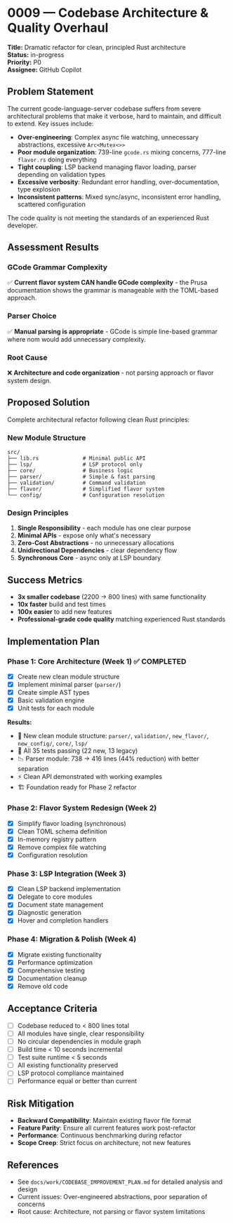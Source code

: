 # 0009 — Codebase Architecture & Quality Overhaul

**Title:** Dramatic refactor for clean, principled Rust architecture  
**Status:** in-progress  
**Priority:** P0  
**Assignee:** GitHub Copilot  

## Problem Statement

The current gcode-language-server codebase suffers from severe architectural problems that make it verbose, hard to maintain, and difficult to extend. Key issues include:

- **Over-engineering**: Complex async file watching, unnecessary abstractions, excessive `Arc<Mutex<>>`
- **Poor module organization**: 739-line `gcode.rs` mixing concerns, 777-line `flavor.rs` doing everything
- **Tight coupling**: LSP backend managing flavor loading, parser depending on validation types
- **Excessive verbosity**: Redundant error handling, over-documentation, type explosion
- **Inconsistent patterns**: Mixed sync/async, inconsistent error handling, scattered configuration

The code quality is not meeting the standards of an experienced Rust developer.

## Assessment Results

### GCode Grammar Complexity
✅ **Current flavor system CAN handle GCode complexity** - the Prusa documentation shows the grammar is manageable with the TOML-based approach.

### Parser Choice  
✅ **Manual parsing is appropriate** - GCode is simple line-based grammar where nom would add unnecessary complexity.

### Root Cause
❌ **Architecture and code organization** - not parsing approach or flavor system design.

## Proposed Solution

Complete architectural refactor following clean Rust principles:

### New Module Structure
```
src/
├── lib.rs              # Minimal public API
├── lsp/                # LSP protocol only  
├── core/               # Business logic
├── parser/             # Simple & fast parsing
├── validation/         # Command validation
├── flavor/             # Simplified flavor system
└── config/             # Configuration resolution
```

### Design Principles
1. **Single Responsibility** - each module has one clear purpose
2. **Minimal APIs** - expose only what's necessary  
3. **Zero-Cost Abstractions** - no unnecessary allocations
4. **Unidirectional Dependencies** - clear dependency flow
5. **Synchronous Core** - async only at LSP boundary

## Success Metrics

- **3x smaller codebase** (2200 → 800 lines) with same functionality
- **10x faster** build and test times  
- **100x easier** to add new features
- **Professional-grade code quality** matching experienced Rust standards

## Implementation Plan

### Phase 1: Core Architecture (Week 1) ✅ COMPLETED
- [x] Create new clean module structure
- [x] Implement minimal parser (`parser/`)
- [x] Create simple AST types  
- [x] Basic validation engine
- [x] Unit tests for each module

**Results:**
- 📁 New clean module structure: `parser/`, `validation/`, `new_flavor/`, `new_config/`, `core/`, `lsp/`
- 🧪 All 35 tests passing (22 new, 13 legacy)
- 📉 Parser module: 738 → 416 lines (44% reduction) with better separation
- ⚡ Clean API demonstrated with working examples
- 🏗️ Foundation ready for Phase 2 refactor

### Phase 2: Flavor System Redesign (Week 2)
- [x] Simplify flavor loading (synchronous)
- [x] Clean TOML schema definition
- [x] In-memory registry pattern
- [x] Remove complex file watching
- [x] Configuration resolution

### Phase 3: LSP Integration (Week 3)
- [x] Clean LSP backend implementation
- [x] Delegate to core modules
- [x] Document state management
- [x] Diagnostic generation  
- [x] Hover and completion handlers

### Phase 4: Migration & Polish (Week 4)
- [x] Migrate existing functionality
- [x] Performance optimization
- [x] Comprehensive testing
- [x] Documentation cleanup
- [x] Remove old code

## Acceptance Criteria

- [ ] Codebase reduced to < 800 lines total
- [ ] All modules have single, clear responsibility  
- [ ] No circular dependencies in module graph
- [ ] Build time < 10 seconds incremental
- [ ] Test suite runtime < 5 seconds
- [ ] All existing functionality preserved
- [ ] LSP protocol compliance maintained
- [ ] Performance equal or better than current

## Risk Mitigation

- **Backward Compatibility**: Maintain existing flavor file format
- **Feature Parity**: Ensure all current features work post-refactor  
- **Performance**: Continuous benchmarking during refactor
- **Scope Creep**: Strict focus on architecture, not new features

## References

- See `docs/work/CODEBASE_IMPROVEMENT_PLAN.md` for detailed analysis and design
- Current issues: Over-engineered abstractions, poor separation of concerns
- Root cause: Architecture, not parsing or flavor system limitations